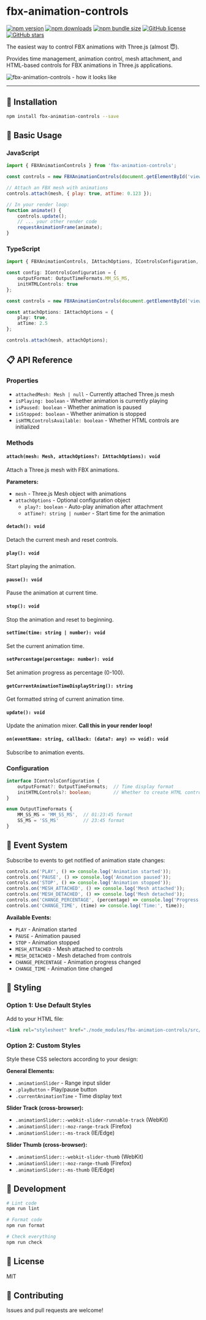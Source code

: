 # fbx-animation-controls

[![npm version](https://badge.fury.io/js/fbx-animation-controls.svg)](https://badge.fury.io/js/fbx-animation-controls)
[![npm downloads](https://img.shields.io/npm/dm/fbx-animation-controls.svg)](https://www.npmjs.com/package/fbx-animation-controls)
[![npm bundle size](https://img.shields.io/bundlephobia/minzip/fbx-animation-controls)](https://bundlephobia.com/package/fbx-animation-controls)
[![GitHub license](https://img.shields.io/github/license/itsdorosh/fbx-animation-controls.svg)](https://github.com/itsdorosh/fbx-animation-controls/blob/master/LICENSE)
[![GitHub stars](https://img.shields.io/github/stars/itsdorosh/fbx-animation-controls.svg?style=social)](https://github.com/itsdorosh/fbx-animation-controls/stargazers)

The easiest way to control FBX animations with Three.js (almost 😇).

Provides time management, animation control, mesh attachment, and HTML-based controls for FBX animations in Three.js applications.

![fbx-animation-controls - how it looks like](./misc/fbx-animation-controls.png)

---

## 🚀 Installation

```bash
npm install fbx-animation-controls --save
```

## 📖 Basic Usage

### JavaScript

```js
import { FBXAnimationControls } from 'fbx-animation-controls';

const controls = new FBXAnimationControls(document.getElementById('viewer'));

// Attach an FBX mesh with animations
controls.attach(mesh, { play: true, atTime: 0.123 });

// In your render loop:
function animate() {
    controls.update();
    // ... your other render code
    requestAnimationFrame(animate);
}
```

### TypeScript

```ts
import { FBXAnimationControls, IAttachOptions, IControlsConfiguration, OutputTimeFormats } from 'fbx-animation-controls';

const config: IControlsConfiguration = {
    outputFormat: OutputTimeFormats.MM_SS_MS,
    initHTMLControls: true
};

const controls = new FBXAnimationControls(document.getElementById('viewer')!, config);

const attachOptions: IAttachOptions = {
    play: true,
    atTime: 2.5
};

controls.attach(mesh, attachOptions);
```

## 📋 API Reference

### Properties

- `attachedMesh: Mesh | null` - Currently attached Three.js mesh
- `isPlaying: boolean` - Whether animation is currently playing
- `isPaused: boolean` - Whether animation is paused
- `isStopped: boolean` - Whether animation is stopped
- `isHTMLControlsAvailable: boolean` - Whether HTML controls are initialized

### Methods

#### `attach(mesh: Mesh, attachOptions?: IAttachOptions): void`

Attach a Three.js mesh with FBX animations.

**Parameters:**

- `mesh` - Three.js Mesh object with animations
- `attachOptions` - Optional configuration object
  - `play?: boolean` - Auto-play animation after attachment
  - `atTime?: string | number` - Start time for the animation

#### `detach(): void`

Detach the current mesh and reset controls.

#### `play(): void`

Start playing the animation.

#### `pause(): void`

Pause the animation at current time.

#### `stop(): void`

Stop the animation and reset to beginning.

#### `setTime(time: string | number): void`

Set the current animation time.

#### `setPercentage(percentage: number): void`

Set animation progress as percentage (0-100).

#### `getCurrentAnimationTimeDisplayString(): string`

Get formatted string of current animation time.

#### `update(): void`

Update the animation mixer. **Call this in your render loop!**

#### `on(eventName: string, callback: (data?: any) => void): void`

Subscribe to animation events.

### Configuration

```ts
interface IControlsConfiguration {
    outputFormat?: OutputTimeFormats;  // Time display format
    initHTMLControls?: boolean;        // Whether to create HTML controls
}

enum OutputTimeFormats {
    MM_SS_MS = 'MM_SS_MS',  // 01:23:45 format
    SS_MS = 'SS_MS'         // 23:45 format
}
```

## 🎯 Event System

Subscribe to events to get notified of animation state changes:

```js
controls.on('PLAY', () => console.log('Animation started'));
controls.on('PAUSE', () => console.log('Animation paused'));
controls.on('STOP', () => console.log('Animation stopped'));
controls.on('MESH_ATTACHED', () => console.log('Mesh attached'));
controls.on('MESH_DETACHED', () => console.log('Mesh detached'));
controls.on('CHANGE_PERCENTAGE', (percentage) => console.log('Progress:', percentage));
controls.on('CHANGE_TIME', (time) => console.log('Time:', time));
```

**Available Events:**

- `PLAY` - Animation started
- `PAUSE` - Animation paused  
- `STOP` - Animation stopped
- `MESH_ATTACHED` - Mesh attached to controls
- `MESH_DETACHED` - Mesh detached from controls
- `CHANGE_PERCENTAGE` - Animation progress changed
- `CHANGE_TIME` - Animation time changed

## 🎨 Styling

### Option 1: Use Default Styles

Add to your HTML file:

```html
<link rel="stylesheet" href="./node_modules/fbx-animation-controls/src/themes/default.css" />
```

### Option 2: Custom Styles

Style these CSS selectors according to your design:

**General Elements:**

- `.animationSlider` - Range input slider
- `.playButton` - Play/pause button
- `.currentAnimationTime` - Time display text

**Slider Track (cross-browser):**

- `.animationSlider::-webkit-slider-runnable-track` (WebKit)
- `.animationSlider::-moz-range-track` (Firefox)
- `.animationSlider::-ms-track` (IE/Edge)

**Slider Thumb (cross-browser):**

- `.animationSlider::-webkit-slider-thumb` (WebKit)
- `.animationSlider::-moz-range-thumb` (Firefox)
- `.animationSlider::-ms-thumb` (IE/Edge)

## 🔧 Development

```bash
# Lint code
npm run lint

# Format code  
npm run format

# Check everything
npm run check
```

## 📄 License

MIT

## 🤝 Contributing

Issues and pull requests are welcome!
